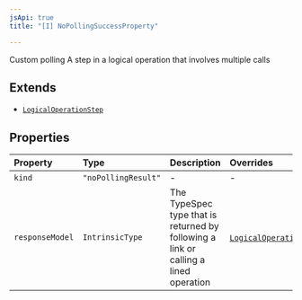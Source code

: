 ```yaml
---
jsApi: true
title: "[I] NoPollingSuccessProperty"

---
```

Custom polling
A step in a logical operation that involves multiple calls

## Extends

- [`LogicalOperationStep`](LogicalOperationStep.md)

## Properties

| Property | Type | Description | Overrides |
| :------ | :------ | :------ | :------ |
| `kind` | `"noPollingResult"` | - | - |
| `responseModel` | `IntrinsicType` | The TypeSpec type that is returned by following a link or calling a lined operation | [`LogicalOperationStep`](LogicalOperationStep.md).`responseModel` |

